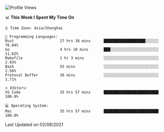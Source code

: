 <!--START_SECTION:waka-->
![Profile Views](http://img.shields.io/badge/Profile%20Views-3-blue)

📊 **This Week I Spent My Time On** 

```text
⌚︎ Time Zone: Asia/Shanghai

💬 Programming Languages: 
Rust                     27 hrs 38 mins      ███████████████████░░░░░░   76.84% 
Go                       4 hrs 10 mins       ███░░░░░░░░░░░░░░░░░░░░░░   11.62% 
Makefile                 1 hr 3 mins         ░░░░░░░░░░░░░░░░░░░░░░░░░   2.93% 
Bash                     55 mins             ░░░░░░░░░░░░░░░░░░░░░░░░░   2.56% 
Protocol Buffer          36 mins             ░░░░░░░░░░░░░░░░░░░░░░░░░   1.71%

🔥 Editors: 
VS Code                  35 hrs 57 mins      █████████████████████████   100.0%

💻 Operating System: 
Mac                      35 hrs 57 mins      █████████████████████████   100.0%

```


 Last Updated on 02/08/2021
<!--END_SECTION:waka-->
